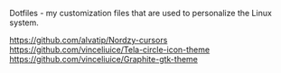 Dotfiles - my customization files that are used to personalize the Linux system.

https://github.com/alvatip/Nordzy-cursors <br>
https://github.com/vinceliuice/Tela-circle-icon-theme <br>
https://github.com/vinceliuice/Graphite-gtk-theme <br>
